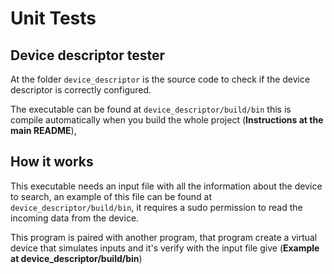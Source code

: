# Unit Tests

## Device descriptor tester

At the folder ```device_descriptor``` is the source code to check if the device descriptor
is correctly configured.

The executable can be found at ```device_descriptor/build/bin``` this is compile automatically
when you build the whole project (**Instructions at the main README**), 

## How it works
This executable needs an input file with all the information about the device to search, an 
example of this file can be found at ```device_descriptor/build/bin```, it requires a sudo 
permission to read the incoming data from the device.

This program is paired with another program, that program create a virtual device that 
simulates inputs and it's verify with the input file give (**Example at device_descriptor/build/bin**)
